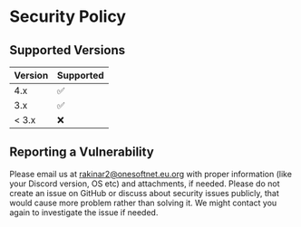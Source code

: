 # Security Policy

## Supported Versions

| Version | Supported          |
| ------- | ------------------ |
| 4.x     | :white_check_mark: |
| 3.x     | :white_check_mark: |
| < 3.x   | :x:                |

## Reporting a Vulnerability

Please email us at rakinar2@onesoftnet.eu.org with proper information (like your Discord version, OS etc) and attachments, if needed. Please do not create an issue on GitHub or discuss about security issues publicly, that would cause more problem rather than solving it.
We might contact you again to investigate the issue if needed.
